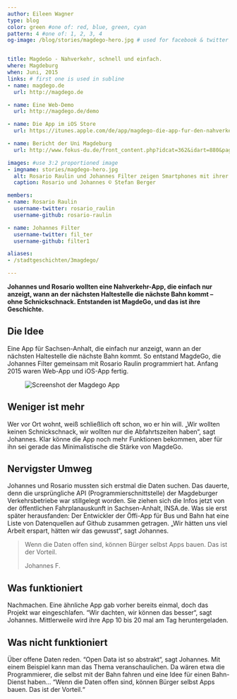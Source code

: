 ```yaml
---
author: Eileen Wagner
type: blog
color: green #one of: red, blue, green, cyan
pattern: 4 #one of: 1, 2, 3, 4
og-image: /blog/stories/magdego-hero.jpg # used for facebook & twitter card


title: MagdeGo - Nahverkehr, schnell und einfach.
where: Magdeburg
when: Juni, 2015
links: # first one is used in subline
- name: magdego.de
  url: http://magdego.de

- name: Eine Web-Demo
  url: http://magdego.de/demo

- name: Die App im iOS Store
  url: https://itunes.apple.com/de/app/magdego-die-app-fur-den-nahverkehr/id926337785

- name: Bericht der Uni Magdeburg
  url: http://www.fokus-du.de/front_content.php?idcat=362&idart=880&page=2&page_begin=0

images: #use 3:2 proportioned image
- imgname: stories/magdego-hero.jpg
  alt: Rosario Raulin und Johannes Filter zeigen Smartphones mit ihrer App vor einer Strassenbahn
  caption: Rosario und Johannes © Stefan Berger

members:
- name: Rosario Raulin
  username-twitter: rosario_raulin
  username-github: rosario-raulin

- name: Johannes Filter
  username-twitter: fil_ter
  username-github: filter1

aliases:
- /stadtgeschichten/3magdego/

---
```

**Johannes und Rosario wollten eine Nahverkehr-App, die einfach nur anzeigt, wann an der nächsten Haltestelle die nächste Bahn kommt – ohne Schnickschnack. Entstanden ist MagdeGo, und das ist ihre Geschichte.** 

## Die Idee
Eine App für Sachsen-Anhalt, die einfach nur anzeigt, wann an der nächsten Haltestelle die nächste Bahn kommt.  So entstand MagdeGo, die Johannes Filter gemeinsam mit Rosario Raulin programmiert hat. Anfang 2015 waren Web-App und iOS-App fertig.

<figure class="portrait right">
  <img src="/blog/stories/magdego-screenshot.png" alt="Screenshot der Magdego App" >
</figure>

## Weniger ist mehr
Wer vor Ort wohnt, weiß schließlich oft schon, wo er hin will. „Wir wollten keinen Schnickschnack, wir wollten nur die Abfahrtszeiten haben“, sagt Johannes. Klar könne die App noch mehr Funktionen bekommen, aber für ihn sei gerade das Minimalistische die Stärke von MagdeGo.


## Nervigster Umweg
Johannes und Rosario mussten sich erstmal die Daten suchen. Das dauerte, denn die ursprüngliche API (Programmierschnittstelle) der Magdeburger Verkehrsbetriebe war stillgelegt worden. Sie ziehen sich die Infos jetzt von der öffentlichen Fahrplanauskunft in Sachsen-Anhalt, INSA.de. Was sie erst später herausfanden: Der Entwickler der Öffi-App für Bus und Bahn hat eine Liste von Datenquellen auf Github zusammen getragen. „Wir hätten uns viel Arbeit erspart, hätten wir das gewusst“, sagt Johannes.

<blockquote>
  <p>Wenn die Daten offen sind, können Bürger selbst Apps bauen. Das ist der Vorteil.</p>
  <footer>Johannes F.</footer>
</blockquote>

## Was funktioniert

Nachmachen. Eine ähnliche App gab vorher bereits einmal, doch das Projekt war eingeschlafen. “Wir dachten, wir können das besser“, sagt Johannes. Mittlerweile wird ihre App 10 bis 20 mal am Tag heruntergeladen.

## Was nicht funktioniert
Über offene Daten reden. “Open Data ist so abstrakt“, sagt Johannes. Mit einem Beispiel kann man das Thema veranschaulichen. Da wären etwa die Programmierer, die selbst mit der Bahn fahren und eine Idee für einen Bahn-Dienst haben… “Wenn die Daten offen sind, können Bürger selbst Apps bauen. Das ist der Vorteil.“
